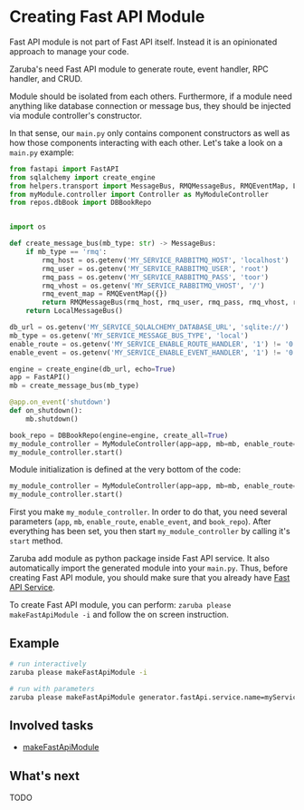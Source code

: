 # Creating Fast API Module

Fast API module is not part of Fast API itself. Instead it is an opinionated approach to manage your code.

Zaruba's need Fast API module to generate route, event handler, RPC handler, and CRUD.

Module should be isolated from each others. Furthermore, if a module need anything like database connection or message bus, they should be injected via module controller's constructor.

In that sense, our `main.py` only contains component constructors as well as how those components interacting with each other. Let's take a look on a `main.py` example:

```python
from fastapi import FastAPI
from sqlalchemy import create_engine
from helpers.transport import MessageBus, RMQMessageBus, RMQEventMap, LocalMessageBus
from myModule.controller import Controller as MyModuleController
from repos.dbBook import DBBookRepo


import os

def create_message_bus(mb_type: str) -> MessageBus:
    if mb_type == 'rmq':
        rmq_host = os.getenv('MY_SERVICE_RABBITMQ_HOST', 'localhost')
        rmq_user = os.getenv('MY_SERVICE_RABBITMQ_USER', 'root')
        rmq_pass = os.getenv('MY_SERVICE_RABBITMQ_PASS', 'toor')
        rmq_vhost = os.getenv('MY_SERVICE_RABBITMQ_VHOST', '/')
        rmq_event_map = RMQEventMap({})
        return RMQMessageBus(rmq_host, rmq_user, rmq_pass, rmq_vhost, rmq_event_map)
    return LocalMessageBus()

db_url = os.getenv('MY_SERVICE_SQLALCHEMY_DATABASE_URL', 'sqlite://')
mb_type = os.getenv('MY_SERVICE_MESSAGE_BUS_TYPE', 'local')
enable_route = os.getenv('MY_SERVICE_ENABLE_ROUTE_HANDLER', '1') != '0'
enable_event = os.getenv('MY_SERVICE_ENABLE_EVENT_HANDLER', '1') != '0'

engine = create_engine(db_url, echo=True)
app = FastAPI()
mb = create_message_bus(mb_type)

@app.on_event('shutdown')
def on_shutdown():
    mb.shutdown()

book_repo = DBBookRepo(engine=engine, create_all=True)
my_module_controller = MyModuleController(app=app, mb=mb, enable_route=enable_route, enable_event=enable_event, book_repo=book_repo)
my_module_controller.start()
```

Module initialization is defined at the very bottom of the code:

```python
my_module_controller = MyModuleController(app=app, mb=mb, enable_route=enable_route, enable_event=enable_event, book_repo=book_repo)
my_module_controller.start()
```

First you make `my_module_controller`. In order to do that, you need several parameters (`app`, `mb`, `enable_route`, `enable_event`, and `book_repo`). After everything has been set, you then start `my_module_controller` by calling it's `start` method.

Zaruba add module as python package inside Fast API service. It also automatically import the generated module into your `main.py`. Thus, before creating Fast API module, you should make sure that you already have [Fast API Service](creating-fast-api-service.md).

To create Fast API module, you can perform: `zaruba please makeFastApiModule -i` and follow the on screen instruction.

## Example

```sh
# run interactively
zaruba please makeFastApiModule -i

# run with parameters
zaruba please makeFastApiModule generator.fastApi.service.name=myService generator.fastApi.module.name=myModule
```

## Involved tasks

* [makeFastApiModule](tasks/makeFastApiModule.md)

## What's next

TODO